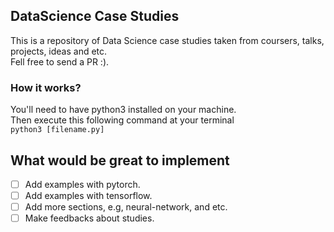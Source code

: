 ## DataScience Case Studies
This is a repository of Data Science case studies taken from coursers, talks, projects, ideas and etc.<br /> 
Fell free to send a PR :).<br />

### How it works?
You'll need to have python3 installed on your machine.  
Then execute this following command at your terminal   
`
python3 [filename.py]
`

## What would be great to implement  
- [ ] Add examples with pytorch.
- [ ] Add examples with tensorflow.
- [ ] Add more sections, e.g, neural-network, and etc.
- [ ] Make feedbacks about studies.
